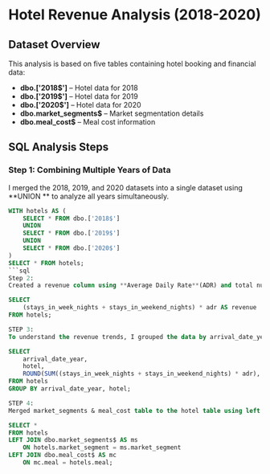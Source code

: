 # **Hotel Revenue Analysis (2018-2020)**  

## **Dataset Overview**  
This analysis is based on five tables containing hotel booking and financial data:  

- **dbo.['2018$']** – Hotel data for 2018  
- **dbo.['2019$']** – Hotel data for 2019  
- **dbo.['2020$']** – Hotel data for 2020  
- **dbo.market_segments$** – Market segmentation details  
- **dbo.meal_cost$** – Meal cost information  


## **SQL Analysis Steps**  

### **Step 1: Combining Multiple Years of Data**  
I merged the 2018, 2019, and 2020 datasets into a single dataset using **UNION ** to analyze all years simultaneously.  

```sql
WITH hotels AS (
    SELECT * FROM dbo.['2018$']
    UNION
    SELECT * FROM dbo.['2019$']
    UNION
    SELECT * FROM dbo.['2020$']
)
SELECT * FROM hotels;
```sql
Step 2:
Created a revenue column using **Average Daily Rate**(ADR) and total numbers of nights stayed (weekdays + weekends).

SELECT 
    (stays_in_week_nights + stays_in_weekend_nights) * adr AS revenue
FROM hotels;

STEP 3:
To understand the revenue trends, I grouped the data by arrival_date_year and hotel, which sums up the total revenue of each hotel type by each year from 2018 - 2020.

SELECT 
    arrival_date_year,
    hotel,
    ROUND(SUM((stays_in_week_nights + stays_in_weekend_nights) * adr), 2) AS revenue
FROM hotels
GROUP BY arrival_date_year, hotel;

STEP 4:
Merged market_segments & meal_cost table to the hotel table using left join to  provide deeper insights

SELECT * 
FROM hotels
LEFT JOIN dbo.market_segments$ AS ms 
    ON hotels.market_segment = ms.market_segment
LEFT JOIN dbo.meal_cost$ AS mc 
    ON mc.meal = hotels.meal;
